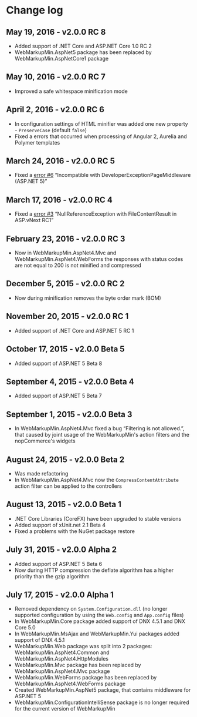 Change log
==========

## May 19, 2016 - v2.0.0 RC 8
 * Added support of .NET Core and ASP.NET Core 1.0 RC 2
 * WebMarkupMin.AspNet5 package has been replaced by WebMarkupMin.AspNetCore1 package

## May 10, 2016 - v2.0.0 RC 7
 * Improved a safe whitespace minification mode

## April 2, 2016 - v2.0.0 RC 6
 * In configuration settings of HTML minifier was added one new property - `PreserveCase` (default `false`)
 * Fixed a errors that occurred when processing of Angular 2, Aurelia and Polymer templates

## March 24, 2016 - v2.0.0 RC 5
 * Fixed a [error #6](https://github.com/Taritsyn/WebMarkupMin/issues/6) “Incompatible with DeveloperExceptionPageMiddleware (ASP.NET 5)”

## March 17, 2016 - v2.0.0 RC 4
 * Fixed a [error #3](https://github.com/Taritsyn/WebMarkupMin/issues/3) “NullReferenceException with FileContentResult in ASP.vNext RC1”

## February 23, 2016 - v2.0.0 RC 3
 * Now in WebMarkupMin.AspNet4.Mvc and WebMarkupMin.AspNet4.WebForms the responses with status codes are not equal to 200 is not minified and compressed

## December 5, 2015 - v2.0.0 RC 2
 * Now during minification removes the byte order mark (BOM)

## November 20, 2015 - v2.0.0 RC 1
 * Added support of .NET Core and ASP.NET 5 RC 1

## October 17, 2015 - v2.0.0 Beta 5
 * Added support of ASP.NET 5 Beta 8

## September 4, 2015 - v2.0.0 Beta 4
 * Added support of ASP.NET 5 Beta 7

## September 1, 2015 - v2.0.0 Beta 3
 * In WebMarkupMin.AspNet4.Mvc fixed a bug “Filtering is not allowed.”, that caused by joint usage of the WebMarkupMin's action filters and the nopCommerce's widgets

## August 24, 2015 - v2.0.0 Beta 2
 * Was made refactoring
 * In WebMarkupMin.AspNet4.Mvc now the `CompressContentAttribute` action filter can be applied to the controllers

## August 13, 2015 - v2.0.0 Beta 1
 * .NET Core Libraries (CoreFX) have been upgraded to stable versions
 * Added support of xUnit.net 2.1 Beta 4
 * Fixed a problems with the NuGet package restore

## July 31, 2015 - v2.0.0 Alpha 2
 * Added support of ASP.NET 5 Beta 6
 * Now during HTTP compression the deflate algorithm has a higher priority than the gzip algorithm

## July 17, 2015 - v2.0.0 Alpha 1
 * Removed dependency on `System.Configuration.dll` (no longer supported configuration by using the `Web.config` and `App.config` files)
 * In WebMarkupMin.Core package added support of DNX 4.5.1 and DNX Core 5.0
 * In WebMarkupMin.MsAjax and WebMarkupMin.Yui packages added support of DNX 4.5.1
 * WebMarkupMin.Web package was split into 2 packages: WebMarkupMin.AspNet4.Common and WebMarkupMin.AspNet4.HttpModules
 * WebMarkupMin.Mvc package has been replaced by WebMarkupMin.AspNet4.Mvc package
 * WebMarkupMin.WebForms package has been replaced by WebMarkupMin.AspNet4.WebForms package
 * Created WebMarkupMin.AspNet5 package, that contains middleware for ASP.NET 5
 * WebMarkupMin.ConfigurationIntelliSense package is no longer required for the current version of WebMarkupMin